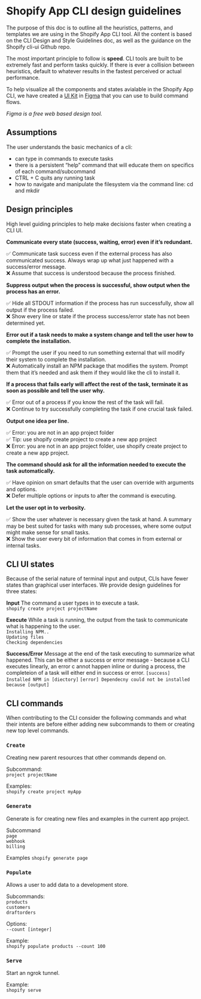 # Shopify App CLI design guidelines

The purpose of this doc is to outline all the heuristics, patterns, and templates we are using in the Shopify App CLI tool. All the content is based on the CLI Design and Style Guidelines doc, as well as the guidance on the Shopify cli-ui Github repo.

The most important principle to follow is **speed**. CLI tools are built to be extremely fast and perform tasks quickly. If there is ever a collision between heuristics, default to whatever results in the fastest perceived or actual performance. 

To help visualize all the components and states avialable in the Shopify App CLI, we have created a [UI Kit](https://www.figma.com/file/ZXIgM4wQpfRNjGaIArjWOgTD/CLI-UI-Kit?node-id=67%3A0) in [Figma](http://figma.com) that you can use to build command flows.

*Figma is a free web based design tool.*

## Assumptions
The user understands the basic mechanics of a cli:
- can type in commands to execute tasks 
- there is a persistent “help” command that will educate them on specifics of each command/subcommand
- CTRL + C quits any running task
- how to navigate and manipulate the filesystem via the command line: cd and mkdir

## Design principles
High level guiding principles to help make decisions faster when creating a CLI UI.

**Communicate every state (success, waiting, error) even if it’s redundant.**  

✅ Communicate task success even if the external process has also communicated success. Always wrap up what just happened with a success/error message.  
❌ Assume that success is understood because the process finished. 

**Suppress output when the process is successful, show output when the process has an error.**  

✅ Hide all STDOUT information if the process has run successfully, show all output if the process failed.  
❌ Show every line or state if the process success/error state has not been determined yet.

**Error out if a task needs to make a system change and tell the user how to complete the installation.**  

✅ Prompt the user if you need to run something external that will modify their system to complete the installation.  
❌ Automatically install an NPM package that modifies the system. Prompt them that it’s needed and ask them if they would like the cli to install it.

**If a process that fails early will affect the rest of the task, terminate it as soon as possible and tell the user why.**  

✅ Error out of a process if you know the rest of the task will fail.  
❌ Continue to try successfully completing the task if one crucial task failed.

**Output one idea per line.**  

✅ Error: you are not in an app project folder  
✅ Tip: use shopify create project to create a new app project  
❌ Error: you are not in an app project folder, use shopify create project to create a new app project.

**The command should ask for all the information needed to execute the task automatically.**  

✅ Have opinion on smart defaults that the user can override with arguments and options.  
❌ Defer multiple options or inputs to after the command is executing.

**Let the user opt in to verbosity.**  

✅ Show the user whatever is necessary given the task at hand. A summary may be best suited for tasks with many sub processes, where some output might make sense for small tasks.  
❌ Show the user every bit of information that comes in from external or internal tasks.

## CLI UI states
Because of the serial nature of terminal input and output, CLIs have fewer states than graphical user interfaces. We provide design guidelines for three states:

**Input**
The command a user types in to execute a task.  
`shopify create project projectName`

**Execute**
While a task is running, the output from the task to communicate what is happening to the user.  
`Installing NPM..`  
`Updating files`  
`Checking dependencies`  

**Success/Error**
Message at the end of the task executing to summarize what happened. This can be either a success or error message - because a CLI executes linearly, an error c annot happen inline or during a process, the completeion of a task will either end in success or error.
`[success] Installed NPM in [diectory]`
`[error] Dependecny could not be installed because [output]`

## CLI commands
When contributing to the CLI consider the following  commands and what their intents are before either adding new subcommands to them or creating new top level commands.

### `Create`
Creating new parent resources that other commands depend on. 

Subcommand:  
`project projectName`

Examples:  
`shopify create project myApp`  

### `Generate`
Generate is for creating new files and examples in the current app project.

Subcommand  
`page`  
`webhook`  
`billing`  

Examples
`shopify generate page`

### `Populate`
Allows a user to add data to a development store.

Subcommands:  
`products`  
`customers`  
`draftorders`  

Options:  
`--count [integer]`  

Example:  
`shopify populate products --count 100`

### `Serve`
Start an ngrok tunnel.

Example:  
`shopify serve`
